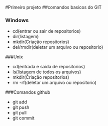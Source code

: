 #Primeiro projeto
##comandos basicos do GIT

### Windows
 - cd(entrar ou sair de repositorios)
 - dir(listagem)
 - mkdir(Criação repositorios)
 - del/rmdir(deletar um arquivo ou repositorio)

###Unix
 - cd(entrada e saida de repositorios)
 - ls(listagem de todos os arquivos)
 - mkdir(Criação repositorios)
 - rm -rf(deletar um arquivo ou repositorio)

###Comandos github
 - git add
 - git push
 - git pull
 - git commit